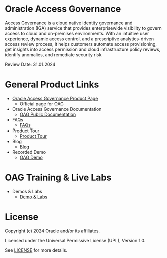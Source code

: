 # Oracle Access Governance

Access Governance is a cloud native identity governance and administration (IGA) service that provides enterprisewide visibility to govern access to cloud and on-premises environments. With an intuitive user experience, dynamic access control, and a prescriptive analytics-driven access review process, it helps customers automate access provisioning, get insights into access permission and cloud infrastructure policy reviews, identify anomalies, and remediate security risk.

Review Date: 31.01.2024

# General Product Links

- [Oracle Access Governance Product Page](https://www.oracle.com/in/security/cloud-security/access-governance/)
    - Official page for OAG
- Oracle Access Governance Documentation
    - [OAG Public Documentation](https://docs.oracle.com/en/cloud/paas/access-governance/index.html)
- FAQs
    - [FAQs](https://www.oracle.com/uk/security/cloud-security/access-governance/faq/)
- Product Tour
    - [Product Tour](https://www.oracle.com/webfolder/s/quicktours/paas/pt-sec-access-governance/index.html)
- Blog
    - [Blog](https://blogs.oracle.com/cloudsecurity/post/intelligent-cloud-delivered-access-governance-with-prescriptive-analytics)
- Recorded Demo
    - [OAG Demo]( https://www.youtube.com/watch?v=GJEPEJlQOmQ)
   

# OAG Training & Live Labs
- Demos & Labs
    - [Demo & Labs](https://luna.oracle.com/lab/6345863c-42c4-4f17-96fc-130278ac4b1f/steps) 


# License

Copyright (c) 2024 Oracle and/or its affiliates.

Licensed under the Universal Permissive License (UPL), Version 1.0.

See [LICENSE](https://github.com/oracle-devrel/technology-engineering/blob/main/LICENSE) for more details.
